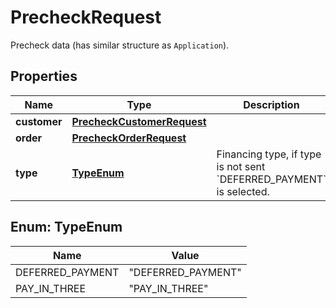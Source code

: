 

# PrecheckRequest

Precheck data (has similar structure as `Application`).

## Properties

| Name | Type | Description | Notes |
|------------ | ------------- | ------------- | -------------|
|**customer** | [**PrecheckCustomerRequest**](PrecheckCustomerRequest.md) |  |  |
|**order** | [**PrecheckOrderRequest**](PrecheckOrderRequest.md) |  |  [optional] |
|**type** | [**TypeEnum**](#TypeEnum) | Financing type, if type is not sent &#x60;DEFERRED_PAYMENT&#x60; is selected. |  [optional] |



## Enum: TypeEnum

| Name | Value |
|---- | -----|
| DEFERRED_PAYMENT | &quot;DEFERRED_PAYMENT&quot; |
| PAY_IN_THREE | &quot;PAY_IN_THREE&quot; |



